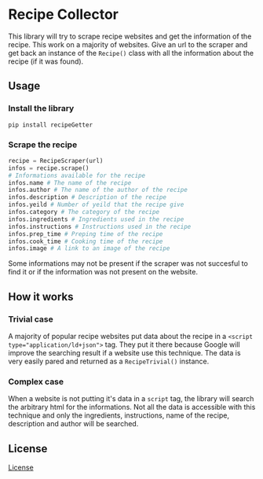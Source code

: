 # Recipe Collector
This library will try to scrape recipe websites and get the information of the recipe. This work on a majority of websites. Give an url to the scraper and get back an instance of the `Recipe()` class with all the information about the recipe (if it was found).


## Usage
### Install the library
```
pip install recipeGetter
```

### Scrape the recipe
```python
recipe = RecipeScraper(url)
infos = recipe.scrape()
# Informations available for the recipe
infos.name # The name of the recipe
infos.author # The name of the author of the recipe
infos.description # Description of the recipe
infos.yeild # Number of yeild that the recipe give
infos.category # The category of the recipe
infos.ingredients # Ingredients used in the recipe
infos.instructions # Instructions used in the recipe
infos.prep_time # Preping time of the recipe
infos.cook_time # Cooking time of the recipe
infos.image # A link to an image of the recipe
```

Some informations may not be present if the scraper was not succesful to find it or if the information was not present on the website.

## How it works
### Trivial case
A majority of popular recipe websites put data about the recipe in a `<script type="application/ld+json">` tag. They put it there because Google will improve the searching result if a website use this technique. The data is very easily pared and returned as a `RecipeTrivial()` instance.

### Complex case
When a website is not putting it's data in a `script` tag, the library will search the arbitrary html for the informations. Not all the data is accessible with this technique and only the ingredients, instructions, name of the recipe, description and author will be searched.

## License
[License](https://github.com/xavierhamel/recipeGetter/blob/main/LICENSE)





